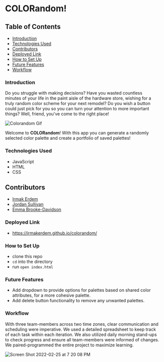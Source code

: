 # COLORandom!

## Table of Contents
- [Introduction](#introduction)
- [Technologies Used](#technologies-used)
- [Contributors](#contributors)
- [Deployed Link](#deployed-link)
- [How to Set Up](#how-to-set-up)
- [Future Features](#future-features)
- [Workflow](#workflow)

### Introduction

Do you struggle with making decisions?
Have you wasted countless minutes of your life in the paint aisle of the hardware store, wishing for a truly random color scheme for your next remodel?
Do you wish a button could just pick for you so you can turn your attention to more important things? Well, friend, you've come to the right place!

![Colorandom Gif](https://media.giphy.com/media/4I7SEcl6Hf6q8cxY12/giphy.gif)

Welcome to **COLORandom**!
With this app you can generate a randomly selected color palette and create a portfolio of saved palettes!


### Technologies Used

- JavaScript
- HTML
- CSS

## Contributors
- [Irmak Erdem](https://github.com/irmakerdem)
- [Jordan Sullivan](https://github.com/jordan-sullivan)
- [Emma Brooke-Davidson](https://github.com/emmacbd)

### Deployed Link
- https://irmakerdem.github.io/colorandom/

### How to Set Up

-  clone this repo
- `cd` into the directory
- run `open index.html`

### Future Features
- Add dropdown to provide options for palettes based on shared color attributes, for a more cohesive palette.
- Add delete button functionality to remove any unwanted palettes.

### Workflow

With three team-members across two time zones, clear communication and scheduling were imperative. We used a detailed spreadsheet to keep track of each task within each iteration. We also utilized daily morning stand-ups to check progress and ensure all team-members were informed of changes. We paired-programmed the entire project to maximize learning.

![Screen Shot 2022-02-25 at 7 20 08 PM](https://user-images.githubusercontent.com/93603551/156059767-d3543187-3851-4c84-86bb-335cbfea0d23.png)
